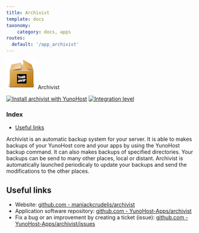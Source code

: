 ```yaml
---
title: Archivist
template: docs
taxonomy:
    category: docs, apps
routes:
  default: '/app_archivist'
---
```


<img src="/images/yunohost_package.png" height="80px" alt="Package"> Archivist

[![Install archivist with YunoHost](https://install-app.yunohost.org/install-with-yunohost.png)](https://install-app.yunohost.org/?app=archivist) [![Integration level](https://dash.yunohost.org/integration/archivist.svg)](https://dash.yunohost.org/appci/app/archivist)

### Index

- [Useful links](#useful-links)

Archivist is an automatic backup system for your server. It is able to makes backups of your YunoHost core and your apps by using the YunoHost backup command. It can also makes backups of specified directories.
Your backups can be send to many other places, local or distant. Archivist is automatically launched periodicaly to update your backups and send the modifications to the other places.

## Useful links

+ Website: [github.com - maniackcrudelis/archivist](https://github.com/maniackcrudelis/archivist)
+ Application software repository: [github.com - YunoHost-Apps/archivist](https://github.com/YunoHost-Apps/archivist_ynh)
+ Fix a bug or an improvement by creating a ticket (issue): [github.com - YunoHost-Apps/archivist/issues](https://github.com/YunoHost-Apps/archivist_ynh/issues)
